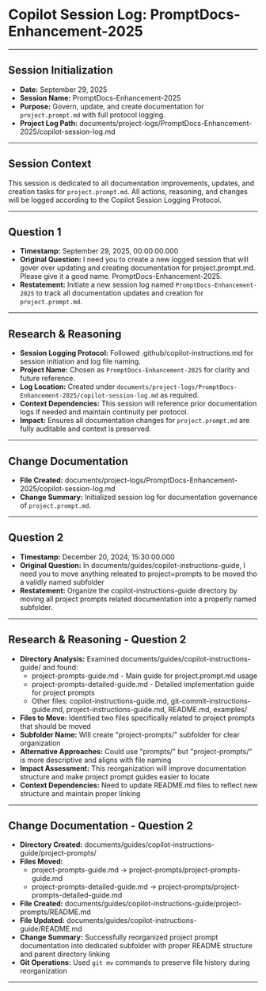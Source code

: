 # Copilot Session Log: PromptDocs-Enhancement-2025

---

## Session Initialization
- **Date:** September 29, 2025
- **Session Name:** PromptDocs-Enhancement-2025
- **Purpose:** Govern, update, and create documentation for `project.prompt.md` with full protocol logging.
- **Project Log Path:** documents/project-logs/PromptDocs-Enhancement-2025/copilot-session-log.md

---

## Session Context
This session is dedicated to all documentation improvements, updates, and creation tasks for `project.prompt.md`. All actions, reasoning, and changes will be logged according to the Copilot Session Logging Protocol.

---

## Question 1
- **Timestamp:** September 29, 2025, 00:00:00.000
- **Original Question:** I need you to create a new logged session that will gover over updating and creating documentation for project.prompt.md. Please give it a good name. PromptDocs-Enhancement-2025.
- **Restatement:** Initiate a new session log named `PromptDocs-Enhancement-2025` to track all documentation updates and creation for `project.prompt.md`.

---

## Research & Reasoning
- **Session Logging Protocol:** Followed .github/copilot-instructions.md for session initiation and log file naming.
- **Project Name:** Chosen as `PromptDocs-Enhancement-2025` for clarity and future reference.
- **Log Location:** Created under `documents/project-logs/PromptDocs-Enhancement-2025/copilot-session-log.md` as required.
- **Context Dependencies:** This session will reference prior documentation logs if needed and maintain continuity per protocol.
- **Impact:** Ensures all documentation changes for `project.prompt.md` are fully auditable and context is preserved.

---

## Change Documentation
- **File Created:** documents/project-logs/PromptDocs-Enhancement-2025/copilot-session-log.md
- **Change Summary:** Initialized session log for documentation governance of `project.prompt.md`.

---

## Question 2
- **Timestamp:** December 20, 2024, 15:30:00.000
- **Original Question:** In documents/guides/copilot-instructions-guide, I need you to move anything releated to project=prompts to be moved tho a validly named subfolder
- **Restatement:** Organize the copilot-instructions-guide directory by moving all project prompts related documentation into a properly named subfolder.

---

## Research & Reasoning - Question 2
- **Directory Analysis:** Examined documents/guides/copilot-instructions-guide/ and found:
  - project-prompts-guide.md - Main guide for project.prompt.md usage
  - project-prompts-detailed-guide.md - Detailed implementation guide for project prompts
  - Other files: copilot-instructions-guide.md, git-commit-instructions-guide.md, project-instructions-guide.md, README.md, examples/
- **Files to Move:** Identified two files specifically related to project prompts that should be moved
- **Subfolder Name:** Will create "project-prompts/" subfolder for clear organization
- **Alternative Approaches:** Could use "prompts/" but "project-prompts/" is more descriptive and aligns with file naming
- **Impact Assessment:** This reorganization will improve documentation structure and make project prompt guides easier to locate
- **Context Dependencies:** Need to update README.md files to reflect new structure and maintain proper linking

---

## Change Documentation - Question 2
- **Directory Created:** documents/guides/copilot-instructions-guide/project-prompts/
- **Files Moved:** 
  - project-prompts-guide.md → project-prompts/project-prompts-guide.md
  - project-prompts-detailed-guide.md → project-prompts/project-prompts-detailed-guide.md
- **File Created:** documents/guides/copilot-instructions-guide/project-prompts/README.md
- **File Updated:** documents/guides/copilot-instructions-guide/README.md
- **Change Summary:** Successfully reorganized project prompt documentation into dedicated subfolder with proper README structure and parent directory linking
- **Git Operations:** Used `git mv` commands to preserve file history during reorganization

---
